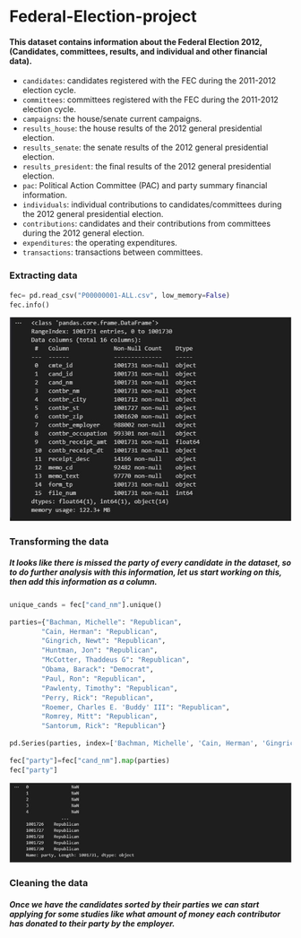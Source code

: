 # Federal-Election-project

#### This dataset contains information about the Federal Election 2012, (Candidates, committees, results, and individual and other financial data).

  - `candidates`: candidates registered with the FEC during the 2011-2012 election cycle.
  - `committees`: committees registered with the FEC during the 2011-2012 election cycle.
  - `campaigns`: the house/senate current campaigns.
  - `results_house`: the house results of the 2012 general presidential election.
  - `results_senate`: the senate results of the 2012 general presidential election.
  - `results_president`: the final results of the 2012 general presidential election.
  - `pac`: Political Action Committee (PAC) and party summary financial information.
  - `individuals`: individual contributions to candidates/committees during the 2012 general presidential election.
  - `contributions`: candidates and their contributions from committees during the 2012 general election.
  - `expenditures`: the operating expenditures.
  - `transactions`: transactions between committees.

### Extracting data

```python
fec= pd.read_csv("P00000001-ALL.csv", low_memory=False)
fec.info()
```

![image](https://github.com/EduardoJMR/Federal-Election-project/blob/master/images/Capture.JPG)

### Transforming the data

##### It looks like there is missed the party of every candidate in the dataset, so to do further analysis with this information, let us start working on this, then add this information as a column.

```python
unique_cands = fec["cand_nm"].unique()
```

```python
parties={"Bachman, Michelle": "Republican",
        "Cain, Herman": "Republican",
        "Gingrich, Newt": "Republican",
        "Huntman, Jon": "Republican",
        "McCotter, Thaddeus G": "Republican",
        "Obama, Barack": "Democrat",
        "Paul, Ron": "Republican",
        "Pawlenty, Timothy": "Republican",
        "Perry, Rick": "Republican",
        "Roemer, Charles E. 'Buddy' III": "Republican",
        "Romrey, Mitt": "Republican",
        "Santorum, Rick": "Republican"}
```
```python
pd.Series(parties, index=['Bachman, Michelle', 'Cain, Herman', 'Gingrich, Newt', 'Huntman, Jon', 'McCotter, Thaddeus G', 'Obama, Barack', 'Paul, Ron', 'Pawlenty, Timothy', 'Perry, Rick', "Roemer, Charles E. 'Buddy' III", 'Romrey, Mitt', 'Santorum, Rick'])
```
```python
fec["party"]=fec["cand_nm"].map(parties)
fec["party"]
```
![image](https://github.com/EduardoJMR/Federal-Election-project/blob/master/images/Capture2.JPG)

### Cleaning the data

##### Once we have the candidates sorted by their parties we can start applying for some studies like what amount of money each contributor has donated to their party by the employer.






